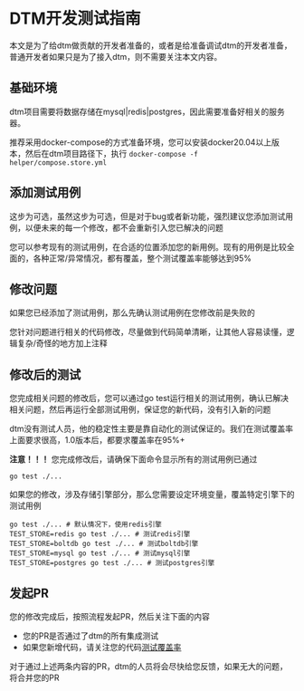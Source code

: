 # DTM开发测试指南
本文是为了给dtm做贡献的开发者准备的，或者是给准备调试dtm的开发者准备，普通开发者如果只是为了接入dtm，则不需要关注本文内容。

## 基础环境
dtm项目需要将数据存储在mysql|redis|postgres，因此需要准备好相关的服务器。

推荐采用docker-compose的方式准备环境，您可以安装docker20.04以上版本，然后在dtm项目路径下，执行
`docker-compose -f helper/compose.store.yml`

## 添加测试用例
这步为可选，虽然这步为可选，但是对于bug或者新功能，强烈建议您添加测试用例，以便未来的每一个修改，都不会重新引入您已解决的问题

您可以参考现有的测试用例，在合适的位置添加您的新用例。现有的用例是比较全面的，各种正常/异常情况，都有覆盖，整个测试覆盖率能够达到95%

## 修改问题
如果您已经添加了测试用例，那么先确认测试用例在您修改前是失败的

您针对问题进行相关的代码修改，尽量做到代码简单清晰，让其他人容易读懂，逻辑复杂/奇怪的地方加上注释

## 修改后的测试

您完成相关问题的修改后，您可以通过go test运行相关的测试用例，确认已解决相关问题，然后再运行全部测试用例，保证您的新代码，没有引入新的问题

dtm没有测试人员，他的稳定性主要是靠自动化的测试保证的。我们在测试覆盖率上面要求很高，1.0版本后，都要求覆盖率在95%+

**注意！！！** 您完成修改后，请确保下面命令显示所有的测试用例已通过

`go test ./...`

如果您的修改，涉及存储引擎部分，那么您需要设定环境变量，覆盖特定引擎下的测试用例

```
go test ./... # 默认情况下，使用redis引擎
TEST_STORE=redis go test ./... # 测试redis引擎
TEST_STORE=boltdb go test ./... # 测试boltdb引擎
TEST_STORE=mysql go test ./... # 测试mysql引擎
TEST_STORE=postgres go test ./... # 测试postgres引擎
```

## 发起PR
您的修改完成后，按照流程发起PR，然后关注下面的内容

- 您的PR是否通过了dtm的所有集成测试
- 如果您新增代码，请关注您的代码[测试覆盖率](https://app.codecov.io/gh/dtm-labs/dtm)

对于通过上述两条内容的PR，dtm的人员将会尽快给您反馈，如果无大的问题，将合并您的PR
